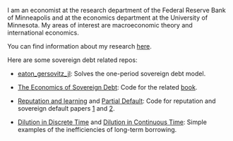 
I am an economist at the research department of the Federal Reserve Bank of Minneapolis and at the economics department at the University of Minnesota. My areas of interest are macroeconomic theory and international economics.

You can find information about my research [here](https://www.manuelamador.me).

Here are some sovereign debt related repos: 

- [eaton_gersovitz_jl](https://github.com/manuelamador/eaton_gersovitz_jl): Solves the one-period sovereign debt model. 

- [The Economics of Sovereign Debt](https://github.com/manuelamador/TheEconomicsofSovereignDebt): Code for the related [book](https://press.princeton.edu/books/hardcover/9780691176819/the-economics-of-sovereign-debt-and-default). 

- [Reputation and learning](https://github.com/manuelamador/reputation_and_learning) and [Partial Default](https://github.com/manuelamador/partial_default): Code for reputation and sovereign default papers [1](https://manuelamador.me/research/reputation-and-sovereign-default) and [2](https://manuelamador.me/files/reputationpartial.pdf). 

- [Dilution in Discrete Time](https://github.com/manuelamador/dilution_with_two_shocks) and [Dilution in Continuous Time](https://github.com/manuelamador/long_bonds_continuous_time): Simple examples of the inefficiencies of long-term borrowing.



